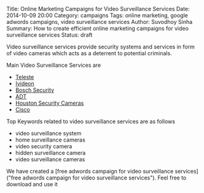 Title: Online Marketing Campaigns for Video Surveillance Services
Date: 2014-10-09 20:00
Category: campaigns
Tags: online marketing, google adwords campaigns, video surveillance services
Author: Suvodhoy Sinha
Summary: How to create efficient online marketing campaigns for video surveillance services
Status: draft

Video surveillance services provide security systems and services in form of video cameras which acts as a deterrent to potential criminals. 


Main Video Surveillance Services are 

- [Teleste](http://teleste.com/ "Teleste Video Surveillance Services")
- [Ivideon](http://www.ivideon.com/ "Ivideon Cloud Video Surveillance")
- [Bosch Security](http://http://us.boschsecurity.com/ "Bosch Security Video Surveillance Services")
- [ADT](http://www.adt.com/ "ADT Suveillance Systems")
- [Houston Security Cameras](http://houstonsecuritycameras.com/ "Houston Security Cameras and Video Surveillance Systems")
- [Cisco](http://www.cisco.com/c/en/us/products/physical-security/video-surveillance-services-platforms/index.html "Cisco Video Surveillance Services")

Top Keywords related to video surveillance services are as follows

- video surveillance system
- home surveillance cameras
- video security camera
- hidden surveillance camera
- video surveillance cameras

We have created a [free adwords campaign for video surveillance services]("free adwords campaign for video surveillance services"). Feel free to download and use it

